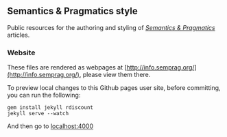 ## Semantics & Pragmatics style

Public resources for the authoring and styling of [_Semantics & Pragmatics_](http://semprag.org/) articles.

### Website

These files are rendered as webpages at [http://info.semprag.org/](http://info.semprag.org/),
please view them there.

To preview local changes to this Github pages user site, before committing, you can run the following:

    gem install jekyll rdiscount
    jekyll serve --watch

And then go to [localhost:4000](http://127.0.0.1:4000)

